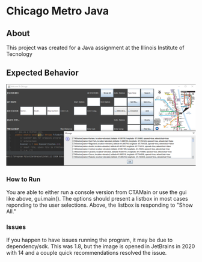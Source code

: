 # Chicago Metro Java

## About
This project was created for a Java assignment at the Illinois Institute of Tecnology

## Expected Behavior
![Chicago CTA](ExpectedBehavior.PNG)

### How to Run
You are able to either run a console version from CTAMain or use the gui like above, gui.main().  The options should present a listbox in most cases reponding to the user selections.
Above, the listbox is responding to "Show All."

### Issues
If you happen to have issues running the program, it may be due to dependency/sdk.  This was 1.8, but the image is opened in JetBrains in 2020 with 14 and a couple quick recommendations
resolved the issue. 
